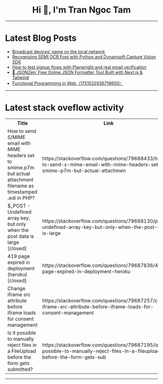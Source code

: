 <h1 align="center">Hi 👋, I'm Tran Ngoc Tam</h1>

---

# Latest Blog Posts 
<!-- BLOG-POST-LIST:START -->
- [Broadcast devices&#39; name on the local network](https://dev.to/nfrankel/broadcast-devices-name-on-the-local-network-2no7)
- [Recognizing SEMI OCR Font with Python and Dynamsoft Capture Vision SDK](https://dev.to/yushulx/recognizing-semi-ocr-font-with-python-and-dynamsoft-capture-vision-sdk-4n53)
- [How to test signup flows with Playwright and real email verification](https://dev.to/rodion_3389008d3dc9f14749/how-to-test-signup-flows-with-playwright-and-real-email-verification-2ki7)
- [🧠 JSONZen: Free Online JSON Formatter Tool Built with Next.js &amp; Tailwind](https://dev.to/manukumar07/jsonzen-free-online-json-formatter-tool-built-with-nextjs-tailwind-p62)
- [Functional Programming in Web（1751532936719600）](https://dev.to/member_6bc7e52c/functional-programming-in-web1751532936719600-2pma)
<!-- BLOG-POST-LIST:END -->

---

# Latest stack oveflow activity
<table>
  <tr><th>Title</th><th>Link</th></tr>
  <!-- STACKOVERFLOW:START --><tr><td>How to send S/MIME email with MIME headers set to smime.p7m but actual attachment filename as timestamped .edi in PHP?</td><td>https://stackoverflow.com/questions/79688433/how-to-send-s-mime-email-with-mime-headers-set-to-smime-p7m-but-actual-attachmen</td></tr><tr><td>$_POST - Undefined array key, but only when the post data is large [closed]</td><td>https://stackoverflow.com/questions/79688130/post-undefined-array-key-but-only-when-the-post-data-is-large</td></tr><tr><td>419 page expired in deployment &lpar;heroku&rpar; [closed]</td><td>https://stackoverflow.com/questions/79687836/419-page-expired-in-deployment-heroku</td></tr><tr><td>Change iframe src attribute before iframe loads for consent management</td><td>https://stackoverflow.com/questions/79687257/change-iframe-src-attribute-before-iframe-loads-for-consent-management</td></tr><tr><td>Is it possible to manually reject files in a FileUpload before the form gets submitted?</td><td>https://stackoverflow.com/questions/79687195/is-it-possible-to-manually-reject-files-in-a-fileupload-before-the-form-gets-sub</td></tr><!-- STACKOVERFLOW:END -->
</table>

---


